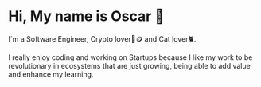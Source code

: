 # Hi, My name is Oscar 🫢
I´m a Software Engineer, Crypto lover🚀🪙 and Cat lover🐈. 

I really enjoy coding and working on Startups because I like my work to be revolutionary in ecosystems that are just growing, 
being able to add value and enhance my learning.

<!---
**I worked at:**
* 🏭*Whiteboard Software Solutions*, a software factory.
  * Getting experience in Ruby on Rails 💎.

* 👚*Pruebatelo*, a startup that sought to revolutionize the way people shop online by giving them the possibility to try products before buying them.
  * Getting more experience in Ruby on Rails 💎.

* 🛒*Pinflag*, a startup that seeks to improve the eccommerce ecosystem by empowering the points of sale and fulfillment logistics.
  * Getting a lot of experience in Express 🚃 and Serverless Applications.


**🌟Other technologies that I know:🌟**



<center>
  <img src="https://user-images.githubusercontent.com/53796555/202622731-29f13379-692a-4b7a-9704-9de6e328e59b.png" alt="drawing" width="600"/>
</center>
--->
